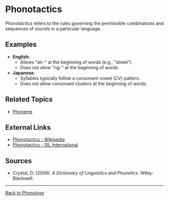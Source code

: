 # Phonotactics

Phonotactics refers to the rules governing the permissible combinations and sequences of sounds in a particular language.

## Examples

- **English**:
  - Allows "str-" at the beginning of words (e.g., "street")
  - Does not allow "ng-" at the beginning of words.
- **Japanese**:
  - Syllables typically follow a consonant-vowel (CV) pattern.
  - Does not allow consonant clusters at the beginning of words.


## Related Topics

- [Phoneme](../Core/Phoneme.md)

## External Links

- [Phonotactics - Wikipedia](https://en.wikipedia.org/wiki/Phonotactics)
- [Phonotactics - SIL International](https://glossary.sil.org/term/phonotactics)

## Sources

- Crystal, D. (2008). *A Dictionary of Linguistics and Phonetics*. Wiley-Blackwell.

---

[Back to Phonology](../README.md)
